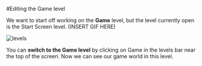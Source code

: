 #Editing the Game level

We want to start off working on the **Game** level, but the level currently open is the Start Screen level. (INSERT GIF HERE)

![levels](assets/levels.jpeg)

You can **switch to the Game level** by clicking on Game in the levels bar near the top of the screen. Now we can see our game world in this level.